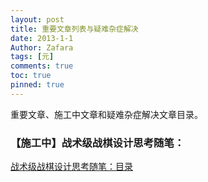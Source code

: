 ```yaml
---
layout: post
title: 重要文章列表与疑难杂症解决
date: 2013-1-1
Author: Zafara
tags: [元]
comments: true
toc: true
pinned: true
---
```

重要文章、施工中文章和疑难杂症解决文章目录。

### 【施工中】战术级战棋设计思考随笔：
[战术级战棋设计思考随笔：目录](https://zafara-zd.github.io/blog/%E6%88%98%E6%9C%AF%E7%BA%A7%E6%88%98%E6%A3%8B%E8%AE%BE%E8%AE%A1%E6%80%9D%E8%80%83%E9%9A%8F%E7%AC%94-%E7%9B%AE%E5%BD%95/)
